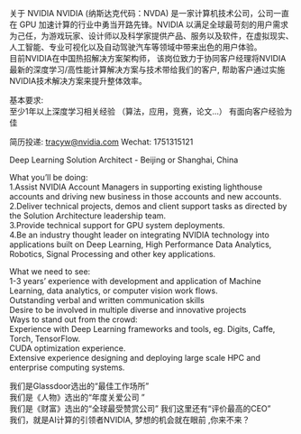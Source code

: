 关于 NVIDIA
NVIDIA (纳斯达克代码：NVDA) 是一家计算机技术公司，公司一直在 GPU 加速计算的行业中勇当开路先锋。NVIDIA 以满足全球最苛刻的用户需求为己任，为游戏玩家、设计师以及科学家提供产品、服务以及软件，在虚拟现实、人工智能、专业可视化以及自动驾驶汽车等领域中带来出色的用户体验。  
目前NVIDIA在中国热招解决方案架构师， 该岗位致力于协同客户经理将NVIDIA最新的深度学习/高性能计算解决方案与技术带给我们的客户, 帮助客户通过实施NVIDIA技术解决方案来提升整体效率。

基本要求:  
至少1年以上深度学习相关经验 （算法，应用，竞赛，论文…）   有面向客户经验为佳

简历投递: tracyw@nvidia.com   Wechat: 1751315121

Deep Learning Solution Architect - Beijing or Shanghai, China

What you’ll be doing:  
1.Assist NVIDIA Account Managers in supporting existing lighthouse accounts and driving new business in those accounts and new accounts.  
2.Deliver technical projects, demos and client support tasks as directed by the Solution Architecture leadership team.  
3.Provide technical support for GPU system deployments.  
4.Be an industry thought leader on integrating NVIDIA technology into applications built on Deep Learning, High Performance Data Analytics, Robotics, Signal Processing and other key applications.  

What we need to see:  
1-3 years’ experience with development and application of Machine Learning, data analytics, or computer vision work flows.  
Outstanding verbal and written communication skills  
Desire to be involved in multiple diverse and innovative projects  
Ways to stand out from the crowd:  
Experience with Deep Learning frameworks and tools, eg. Digits, Caffe, Torch, TensorFlow.  
CUDA optimization experience.  
Extensive experience designing and deploying large scale HPC and enterprise computing systems.  


我们是Glassdoor选出的“最佳工作场所”   
我们是《人物》选出的“年度关爱公司 ”   
我们是《财富》选出的“全球最受赞赏公司” 我们这里还有“评价最高的CEO”   
我们，就是AI计算的引领者NVIDIA, 梦想的机会就在眼前 ,你来不来？  

